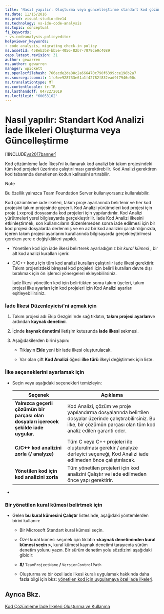 ```yaml
---
title: 'Nasıl yapılır: Oluşturma veya güncelleştirme standart kod çözümleme iade ilkeleri | Microsoft Docs'
ms.date: 11/15/2016
ms.prod: visual-studio-dev14
ms.technology: vs-ide-code-analysis
ms.topic: conceptual
f1_keywords:
- vs.codeanalysis.policyeditor
helpviewer_keywords:
- code analysis, migrating check-in policy
ms.assetid: 458eb3b8-bb5e-4056-82b7-7079ce9c4089
caps.latest.revision: 31
author: gewarren
ms.author: gewarren
manager: wpickett
ms.openlocfilehash: 766ecde2da88c2a666470c790f6399cce198b2a7
ms.sourcegitcommit: 1fc6ee928733e61a1f42782f832ead9f7946d00c
ms.translationtype: MT
ms.contentlocale: tr-TR
ms.lasthandoff: 04/22/2019
ms.locfileid: "60053162"
---
```

# <a name="how-to-create-or-update-standard-code-analysis-check-in-policies"></a>Nasıl yapılır: Standart Kod Analizi İade İlkeleri Oluşturma veya Güncelleştirme
[!INCLUDE[vs2017banner](../includes/vs2017banner.md)]

Kod çözümleme İade İlkesi'ni kullanarak kod analizi bir takım projesindeki tüm kod projeleri üzerinde çalıştırılması gerektirebilir. Kod Analizi gerektiren kod tabanında denetlenen kodun kalitesini artırabilir.  
  
> [!NOTE]
>  Bu özellik yalnızca Team Foundation Server kullanıyorsanız kullanılabilir.  
  
 Kod çözümleme iade ilkeleri, takım proje ayarlarında belirlenir ve her kod projesini takım projesinde geçerli. Kod Analizi yürütmeleri kod projesi için proje (.xxproj) dosyasında kod projeleri için yapılandırılır. Kod Analizi yürütmeleri yerel bilgisayarda gerçekleştirilir. İade Kod Analizi ilkesini etkinleştirmek, son kullanıcıların düzenlemeden sonra iade edilmesi için bir kod projesi dosyalarda derlenmiş ve en az bir kod analizini çalıştırdığınızda, içeren takım projesi ayarlarını kurallarında bilgisayarda gerçekleştirilmesi gereken yere c değişiklikleri yapıldı.  
  
- Yönetilen kod için iade ilkesi belirterek ayarladığınız bir *kural kümesi* , bir alt kod analizi kuralları içerir.  
  
- C/C++ kodu için tüm kod analizi kuralları çalıştırılır iade ilkesi gerektirir. Takım projenizdeki bireysel kod projeleri için belirli kuralları devre dışı bırakmak için ön işlemci yönergeleri ekleyebilirsiniz.  
  
  İade İlkesi yönetilen kod için belirttikten sonra takım üyeleri, takım projesi ilke ayarları için kod projeleri için Kod Analizi ayarları eşitleyebilirsiniz.  
  
### <a name="to-open-the-check-in-policy-editor"></a>İade İlkesi Düzenleyicisi'ni açmak için  
  
1. Takım projesi adı Ekip Gezgini'nde sağ tıklatın, **takım projesi ayarları**ve ardından **kaynak denetimi**.  
  
2. İçinde **kaynak denetimi** iletişim kutusunda **iade ilkesi** sekmesi.  
  
3. Aşağıdakilerden birini yapın:  
  
    - Tıklayın **Ekle** yeni bir iade ilkesi oluşturulacak.  
  
    - Var olan çift **Kod Analizi** öğesi **ilke türü** ilkeyi değiştirmek için liste.  
  
### <a name="to-set-policy-options"></a>İlke seçeneklerini ayarlamak için  
  
- Seçin veya aşağıdaki seçenekleri temizleyin:  
  
    |Seçenek|Açıklama|  
    |------------|-----------------|  
    |**Yalnızca geçerli çözümün bir parçası olan dosyaları içerecek şekilde iade uygular.**|Kod Analizi, çözüm ve proje yapılandırma dosyalarında belirtilen dosyalar üzerinde çalıştırabilirsiniz. Bu ilke, bir çözümün parçası olan tüm kod analiz edilen garanti eder.|  
    |**C/C++ kod analizini zorla (/ analyze)**|Tüm C veya C++ projeleri ile oluşturulması gerekir / analyze derleyici seçeneği, Kod Analizi iade edilmeden önce çalıştırılacak.|  
    |**Yönetilen kod için kod analizini zorla**|Tüm yönetilen projeleri için kod analizini Çalıştır ve iade edilmeden önce yapı gerektirir.|  
  
- 
  
### <a name="to-specify-a-managed-rule-set"></a>Bir yönetilen kural kümesi belirtmek için  
  
- Gelen **bu kural kümesini Çalıştır** listesinde, aşağıdaki yöntemlerden birini kullanın:  
  
    - Bir Microsoft Standart kural kümesi seçin.  
  
    - Özel kural kümesi seçmek için tıklatın  **\<kaynak denetiminden kural kümesi seçin >**, kural kümesi kaynak denetimi tarayıcıda sürüm denetim yolunu yazın. Bir sürüm denetim yolu sözdizimi aşağıdaki gibidir:  
  
    - **$/** `TeamProjectName` **/** `VersionControlPath`  
  
    - Oluşturma ve bir özel iade ilkesi kuralı uygulamak hakkında daha fazla bilgi için bkz: [yönetilen kod için uygulamaya özel iade ilkeleri](../code-quality/implementing-custom-code-analysis-check-in-policies-for-managed-code.md).  
  
## <a name="see-also"></a>Ayrıca Bkz.  
 [Kod Çözümleme İade İlkeleri Oluşturma ve Kullanma](../code-quality/creating-and-using-code-analysis-check-in-policies.md)
